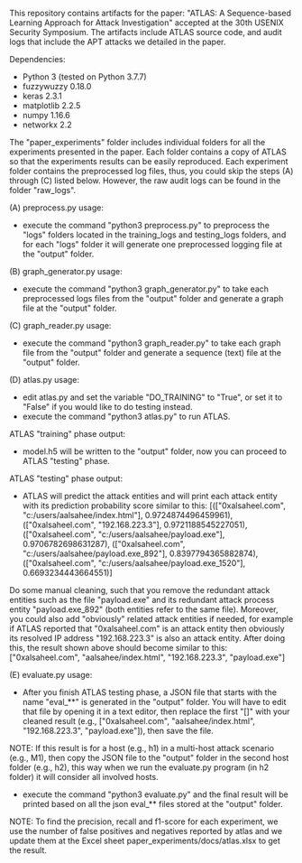 This repository contains artifacts for the paper:
"ATLAS: A Sequence-based Learning Approach for Attack Investigation" accepted at the 30th USENIX Security Symposium.
The artifacts include ATLAS source code, and audit logs that include the APT attacks we detailed in the paper.

Dependencies:
- Python 3 (tested on Python 3.7.7)
- fuzzywuzzy 0.18.0
- keras 2.3.1
- matplotlib 2.2.5
- numpy 1.16.6
- networkx 2.2


The "paper_experiments" folder includes individual folders for all the experiments presented in the paper.
Each folder contains a copy of ATLAS so that the experiments results can be easily reproduced.
Each experiment folder contains the preprocessed log files, thus, you could skip the steps (A) through (C) listed below. However, the raw audit logs can be found in the folder "raw_logs". 

(A) preprocess.py usage:
- execute the command "python3 preprocess.py"
to preprocess the "logs" folders located in the training_logs and testing_logs folders, and
for each "logs" folder it will generate one preprocessed logging file at the "output" folder.

(B) graph_generator.py usage:
- execute the command "python3 graph_generator.py"
to take each preprocessed logs files from the "output" folder and generate a graph file at the "output" folder.

(C) graph_reader.py usage:
- execute the command "python3 graph_reader.py"
to take each graph file from the "output" folder and generate a sequence (text) file at the "output" folder.

(D) atlas.py usage:
- edit atlas.py and set the variable "DO_TRAINING" to "True", or set it to "False" if you would like to do testing instead.
- execute the command "python3 atlas.py" to run ATLAS.

ATLAS "training" phase output:
- model.h5 will be written to the "output" folder, now you can proceed to ATLAS "testing" phase.

ATLAS "testing" phase output:
- ATLAS will predict the attack entities and will print each attack entity with its prediction probability score similar to this:
[(["0xalsaheel.com", "c:/users/aalsahee/index.html"], 0.9724874496459961), (["0xalsaheel.com", "192.168.223.3"], 0.9721188545227051), (["0xalsaheel.com", "c:/users/aalsahee/payload.exe"], 0.9706782698631287), (["0xalsaheel.com", "c:/users/aalsahee/payload.exe_892"], 0.8397794365882874), (["0xalsaheel.com", "c:/users/aalsahee/payload.exe_1520"], 0.6693234443664551)]

Do some manual cleaning, such that you remove the redundant attack entities such as the file "payload.exe" and its redundant
attack process entity "payload.exe_892" (both entities refer to the same file).
Moreover, you could also add "obviously" related attack entities if needed, for example
if ATLAS reported that "0xalsaheel.com" is an attack entity then obviously
its resolved IP address "192.168.223.3" is also an attack entity.
After doing this, the result shown above should become similar to this:
["0xalsaheel.com", "aalsahee/index.html", "192.168.223.3", "payload.exe"]

(E) evaluate.py usage:
- After you finish ATLAS testing phase, a JSON file that starts with the name "eval_**" is generated in the "output" folder.
You will have to edit that file by opening it in a text editor, then replace the first "[]" with your
cleaned result (e.g., ["0xalsaheel.com", "aalsahee/index.html", "192.168.223.3", "payload.exe"]), then save the file.

NOTE: If this result is for a host (e.g., h1) in a multi-host attack scenario (e.g., M1), then copy the JSON
file to the "output" folder in the second host folder (e.g., h2), this way when we run the
evaluate.py program (in h2 folder) it will consider all involved hosts.

- execute the command "python3 evaluate.py"
and the final result will be printed based on all the json eval_** files stored at the "output" folder.

NOTE: To find the precision, recall and f1-score for each experiment, we use the number of false positives and negatives reported by atlas and we update them at the Excel sheet paper_experiments/docs/atlas.xlsx to get the result.